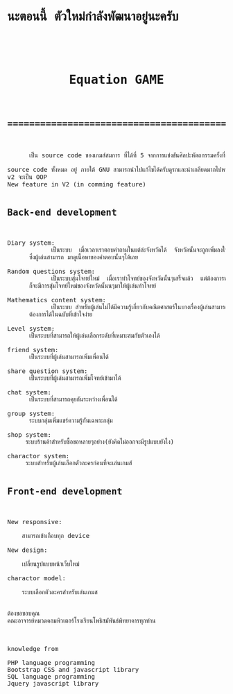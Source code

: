 <pre>
<h1><p>นะตอนนี้ ตัวใหม่กำลังพัฒนาอยู่นะครับ<p><h1>
<h1><p align="center">Equation GAME</p></h1>
<h2><p align="center">=========================================</p></h2>

      เป็น source code ของเกมส์สมการ ที่ได้ที่ 5 จากการแข่งขันศิลปะหัตถกรรมครั้งที่ 65 ครับผม

source code ทั้งหมด อยู่ ภายใต้ GNU สามารถนำไปแก้ไขได้ครับดูรกและน่าเกลียดมากไปหน่อย ก็ขออภัยด้วยครับ
v2 จะเป็น OOP
New feature in V2 (in comming feature)

<h2>Back-end development</h2>

Diary system:
            เป็นระบบ  เมื่อเวลาเราตอบคำถามในแต่ล่ะจังหวัดได้  จังหวัดนั้นจะถูกเพิ่มลงใน diary ของผู้เล่น 
      ซึ่งผู้เล่นสามารถ มาดูเนื้อหาของคำตอบนั้นๆได้เลย
      
Random questions system:
            เป็นระบบสุ่มโจทย์ใหม่  เมื่อเราทำโจทย์ของจังหวัดนั้นๆเสร็จแล้ว  แต่ต้องการทำโจทย์ที่เกี่ยวกับจังหวัดเดิม 
      ก็จะมีการสุ่มโจทย์ใหม่ของจังหวัดนั้นนๆมาให้ผู้เล่นทำโจทย์
      
Mathematics content system:
            เป็นระบบ สำหรับผู้เล่นไม่ได้มีความรู้เกี่ยวกับคณิตศาสตร์ในบางเรื่องผู้เล่นสามารถเปิดอ่านเนื้อหาบทเรียนที่
      ต้องการได้ในฉบับที่เข้าใจง่าย

Level system:
      เป็นระบบที่สามารถให้ผู้เล่นเลือกระดับที่เหมาะสมกับตัวเองได้  
      
friend system:
      เป็นระบบที่ผู้เล่นสามารถเพิ่มเพื่อนได้
      
share question system:
      เป็นระบบที่ผู้เล่นสามารถเพิ่มโจทย์เข้ามาได้

chat system:
      เป็นระบบที่สามารถคุยกันระหว่างเพื่อนได้

group system:
      ระบบกลุ่มเพิ่มแชร์ความรู้กันเฉพาะกลุ่ม

shop system:
     ระบบร้านค้าสำหรับซื้อขอหลายๆอย่าง(ยังคิดไม่ออกจะมีรูปแบบยังไง)
     
charactor system:
     ระบบสำหรับผู้เล่นเลือกตัวละครก่อนที่จะเล่นเกมส์
      
<h2>Front-end development</h2>

New responsive:<br>
    สามารถเข้าเกือบทุก device

New design:<br>
    เปลี่ยนรูปแบบหน้าเว็บใหม่
   
charactor model:<br>
    ระบบเลือกตัวละครสำหรับเล่นเกมส
    
    
ต้องขอขอบคุณ
คณะอาจารย์หมวดคอมพิวเตอร์โรงเรียนโพธิสมัพันธ์พิทยาคารทุกท่าน



knowledge from

PHP language programming 
Bootstrap CSS and javascript library
SQL language programming 
Jquery javascript library
</pre>
